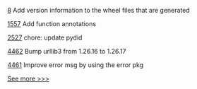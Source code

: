 
[8](https://github.com/hyperledger-labs/pdo-contracts/pull/8) Add version information to the wheel files that are generated

[1557](https://github.com/hyperledger/solang/pull/1557) Add function annotations

[2527](https://github.com/hyperledger/aries-cloudagent-python/pull/2527) chore: update pydid

[4462](https://github.com/hyperledger/fabric/pull/4462) Bump urllib3 from 1.26.16 to 1.26.17

[4461](https://github.com/hyperledger/fabric/pull/4461) Improve error msg by using the error pkg


[See more >>>](https://start-here.hyperledger.org/pull-requests)
